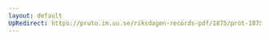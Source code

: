 ```yaml
---
layout: default
UpRedirect: https://pruto.im.uu.se/riksdagen-records-pdf/1875/prot-1875--fk--010.pdf
---
```

